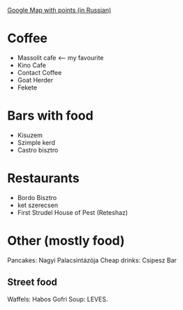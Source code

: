[Google Map with points (in Russian)](https://www.google.com/maps/d/u/0/edit?mid=1cCGVWj4TBjEoD69AgKpAHEUpbss)

# Coffee

* Massolit cafe <-- my favourite
* Kino Cafe
* Contact Coffee
* Goat Herder
* Fekete

# Bars with food

* Kisuzem
* Szimple kerd
* Castro bisztro

# Restaurants

* Bordo Bisztro
* ket szerecsen
* First Strudel House of Pest (Reteshaz)

# Other (mostly food)

Pancakes: Nagyi Palacsintázója
Cheap drinks: Csipesz Bar

## Street food

Waffels: Habos Gofri
Soup: LEVES.
